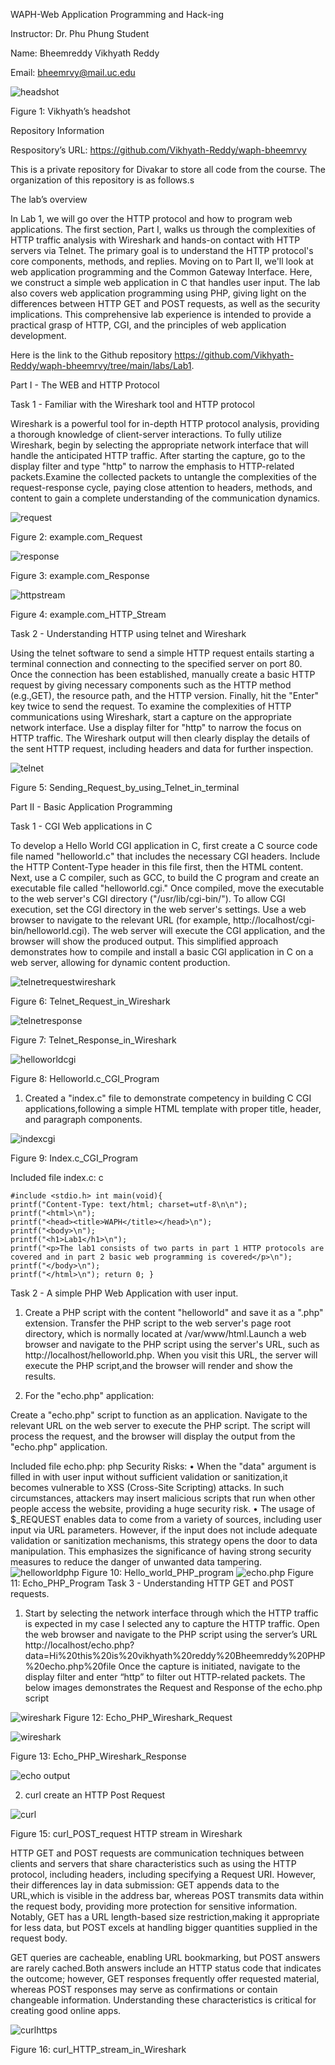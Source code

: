 WAPH-Web Application Programming and Hack-ing

Instructor: Dr. Phu Phung Student

Name: Bheemreddy Vikhyath Reddy

Email: bheemrvy@mail.uc.edu

![headshot](images/fig1.jpg)

Figure 1: Vikhyath’s headshot

Repository Information

Respository’s URL: https://github.com/Vikhyath-Reddy/waph-bheemrvy

This is a private repository for Divakar to store all code from the course. The organization of this
repository is as follows.s


The lab’s overview


In Lab 1, we will go over the HTTP protocol and how to program web applications. The first section, Part I, walks us through the complexities of HTTP traffic analysis with Wireshark and hands-on contact with HTTP servers via Telnet. The primary goal is to understand the HTTP protocol's core components, methods, and replies. Moving on to Part II, we'll look at web application programming and the Common Gateway Interface. Here, we construct a simple web application in C that handles user input. The lab also covers web application programming using PHP, giving light on the differences between HTTP GET and POST requests, as well as the security implications. This comprehensive lab experience is intended to provide a practical grasp
of HTTP, CGI, and the principles of web application development.

Here is the link to the Github repository https://github.com/Vikhyath-Reddy/waph-bheemrvy/tree/main/labs/Lab1.


Part I - The WEB and HTTP Protocol

Task 1 - Familiar with the Wireshark tool and HTTP protocol

Wireshark is a powerful tool for in-depth HTTP protocol analysis, providing a thorough knowledge of client-server interactions. To fully utilize Wireshark, begin by selecting the appropriate network interface that will handle the anticipated HTTP traffic. After starting the capture, go to the display filter and type "http" to narrow the emphasis to HTTP-related packets.Examine the collected packets to untangle the complexities of the request-response cycle, paying close attention to headers, methods, and content to gain a complete understanding of the communication dynamics.

![request](images/fig2.jpg)

Figure 2: example.com_Request

![response](images/fig3.jpg)

Figure 3: example.com_Response

![httpstream](images/fig4.jpg)

Figure 4: example.com_HTTP_Stream

Task 2 - Understanding HTTP using telnet and Wireshark

Using the telnet software to send a simple HTTP request entails starting a terminal connection and connecting to the specified server on port 80. Once the connection has been established, manually create a basic HTTP request by giving necessary components such as the HTTP method (e.g.,GET), the resource path, and the HTTP version. Finally, hit the "Enter" key twice to send the request. To examine the complexities of HTTP communications using Wireshark, start a capture on the appropriate network interface. Use a display filter for "http" to narrow the focus on HTTP traffic. The Wireshark output will then clearly display the details of the sent HTTP request, including headers and data for further inspection.

![telnet](images/fig5.jpg)

Figure 5: Sending_Request_by_using_Telnet_in_terminal

Part II - Basic Application Programming

Task 1 - CGI Web applications in C

To develop a Hello World CGI application in C, first create a C source code file named "helloworld.c" that includes the necessary CGI headers. Include the HTTP Content-Type header in this file first, then the HTML content. Next, use a C compiler, such as GCC, to build the C program and create an executable file called "helloworld.cgi." Once compiled, move the executable to the web server's CGI directory ("/usr/lib/cgi-bin/"). To allow CGI execution, set the CGI directory in the web server's settings. Use a web browser to navigate to the relevant URL (for
example, http://localhost/cgi-bin/helloworld.cgi). The web server will execute the CGI application, and the browser will show the produced output. This simplified approach demonstrates how to compile and install a basic CGI application in C on a web server, allowing for dynamic content production.

![telnetrequestwireshark](images/fig6.jpg)

Figure 6: Telnet_Request_in_Wireshark

![telnetresponse](images/fig7.jpg)

Figure 7: Telnet_Response_in_Wireshark

![helloworldcgi](images/fig8.jpg)

Figure 8: Helloworld.c_CGI_Program

1. Created a "index.c" file to demonstrate competency in building C CGI applications,following a simple HTML template with proper title, header, and paragraph components.

![indexcgi](images/fig9.jpg)

Figure 9: Index.c_CGI_Program


Included file index.c: 
c 
```
#include <stdio.h> int main(void){
printf("Content-Type: text/html; charset=utf-8\n\n"); 
printf("<html>\n");
printf("<head><title>WAPH</title></head>\n"); 
printf("<body>\n");
printf("<h1>Lab1</h1>\n"); 
printf("<p>The lab1 consists of two parts in part 1 HTTP protocols are covered and in part 2 basic web programming is covered</p>\n"); 
printf("</body>\n");
printf("</html>\n"); return 0; }
```

Task 2 - A simple PHP Web Application with user input.
1. Create a PHP script with the content "helloworld" and save it as a ".php" extension. Transfer the PHP script to the web server's page root directory, which is normally located at /var/www/html.Launch a web browser and navigate to the PHP script using the server's URL, such as http://localhost/helloworld.php. When you visit this URL, the server will execute the PHP script,and the browser will render and show the results.

2) For the "echo.php" application:

Create a "echo.php" script to function as an application. Navigate to the relevant URL on the web server to execute the PHP script. The script will process the request, and the browser will display the output from the "echo.php" application.

Included file echo.php: php <?php echo $_REQUEST["data"]; ?>
Security Risks:
• When the "data" argument is filled in with user input without sufficient validation or sanitization,it becomes vulnerable to XSS (Cross-Site Scripting) attacks. In such circumstances, attackers may insert malicious scripts that run when other people access the website, providing a huge security risk.
• The usage of $_REQUEST enables data to come from a variety of sources, including user input       via URL parameters. However, if the input does not include adequate validation or sanitization mechanisms, this strategy opens the door to data manipulation. This emphasizes the significance of having strong security measures to reduce the danger of unwanted data tampering.
![helloworldphp](images/fig10.jpg)
Figure 10: Hello_world_PHP_program
![echo.php](images/fig11.jpg)
Figure 11: Echo_PHP_Program
Task 3 - Understanding HTTP GET and POST requests.
1. Start by selecting the network interface through which the HTTP traffic is expected in my case I selected any to capture the HTTP traffic. Open the web browser and navigate to the PHP script using the server’s URL http://localhost/echo.php?data=Hi%20this%20is%20vikhyath%20reddy%20Bheemreddy%20PHP%20echo.php%20file Once the capture is initiated, navigate to the display filter and enter “http” to filter out HTTP-related packets. The below images demonstrates the Request and Response of the echo.php script

![wireshark](images/fig12.jpg)
Figure 12: Echo_PHP_Wireshark_Request

![wireshark](images/fig13.jpg)

Figure 13: Echo_PHP_Wireshark_Response

![echo output](images/fig14.jpg)

2. curl
create an HTTP Post Request

![curl](images/fig15.jpg)

Figure 15: curl_POST_request HTTP stream in Wireshark

HTTP GET and POST requests are communication techniques between clients and servers that share characteristics such as using the HTTP protocol, including headers, including specifying a Request URI. However, their differences lay in data submission: GET appends data to the URL,which is visible in the address bar, whereas POST transmits data within the request body, providing more protection for sensitive information. Notably, GET has a URL length-based size restriction,making it appropriate for less data, but POST excels at handling bigger quantities supplied in the
request body.

GET queries are cacheable, enabling URL bookmarking, but POST answers are rarely cached.Both answers include an HTTP status code that indicates the outcome; however, GET responses frequently offer requested material, whereas POST responses may serve as confirmations or contain changeable information. Understanding these characteristics is critical for creating good online apps.

![curlhttp](images/fig16.jpg)s

Figure 16: curl_HTTP_stream_in_Wireshark

